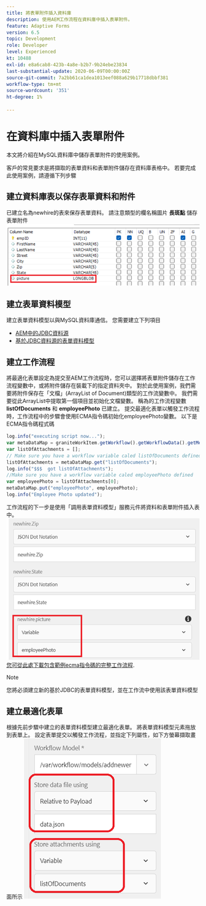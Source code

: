 ```yaml
---
title: 將表單附件插入資料庫
description: 使用AEM工作流程在資料庫中插入表單附件。
feature: Adaptive Forms
version: 6.5
topic: Development
role: Developer
level: Experienced
kt: 10488
exl-id: e8a6cab8-423b-4a8e-b2b7-9b24ebe23834
last-substantial-update: 2020-06-09T00:00:00Z
source-git-commit: 7a2bb61ca1dea1013eef088a629b17718dbbf381
workflow-type: tm+mt
source-wordcount: '351'
ht-degree: 1%

---
```


# 在資料庫中插入表單附件

本文將介紹在MySQL資料庫中儲存表單附件的使用案例。

客戶的常見要求是將擷取的表單資料和表單附件儲存在資料庫表格中。
若要完成此使用案例，請遵循下列步驟

## 建立資料庫表以保存表單資料和附件

已建立名為newhire的表來保存表單資料。 請注意類型的欄名稱圖片 **長斑點** 儲存表單附件
![表架構](assets/insert-picture-table.png)

## 建立表單資料模型

建立表單資料模型以與MySQL資料庫通信。 您需要建立下列項目

* [AEM中的JDBC資料源](./data-integration-technical-video-setup.md)
* [基於JDBC資料源的表單資料模型](./jdbc-data-model-technical-video-use.md)

## 建立工作流程

將最適化表單設定為提交至AEM工作流程時，您可以選擇將表單附件儲存在工作流程變數中，或將附件儲存在裝載下的指定資料夾中。 對於此使用案例，我們需要將附件保存在「文檔」(ArrayList of Document)類型的工作流變數中。 我們需要從此ArrayList中提取第一個項目並初始化文檔變數。 稱為的工作流程變數 **listOfDocuments** 和 **employeePhoto** 已建立。
提交最適化表單以觸發工作流程時，工作流程中的步驟會使用ECMA指令碼初始化employeePhoto變數。 以下是ECMA指令碼程式碼

```javascript
log.info("executing script now...");
var metaDataMap = graniteWorkItem.getWorkflow().getWorkflowData().getMetaDataMap();
var listOfAttachments = [];
// Make sure you have a workflow variable caled listOfDocuments defined
listOfAttachments = metaDataMap.get("listOfDocuments");
log.info("$$$  got listOfAttachments");
//Make sure you have a workflow variable caled employeePhoto defined
var employeePhoto = listOfAttachments[0];
metaDataMap.put("employeePhoto", employeePhoto);
log.info("Employee Photo updated");
```

工作流程的下一步是使用「調用表單資料模型」服務元件將資料和表單附件插入表中。
![插入圖示](assets/fdm-insert-pic.png)
[您可從此處下載包含範例ecma指令碼的完整工作流程](assets/add-new-employee.zip).

>[!NOTE]
> 您將必須建立新的基於JDBC的表單資料模型，並在工作流中使用該表單資料模型

## 建立最適化表單

根據先前步驟中建立的表單資料模型建立最適化表單。 將表單資料模型元素拖放到表單上。 設定表單提交以觸發工作流程，並指定下列屬性，如下方螢幕擷取畫面所示
![表單附件](assets/form-attachments.png)
